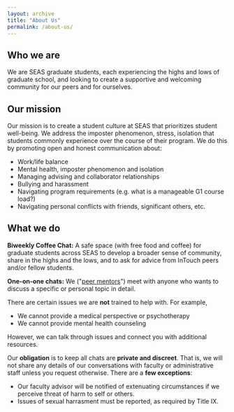 ```yaml
---
layout: archive
title: "About Us"
permalink: /about-us/
---
```


## Who we are

We are SEAS graduate students, each experiencing the highs and lows of graduate school, and looking to create a supportive and welcoming community for our peers and for ourselves. 

## Our mission

Our mission is to create a student culture at SEAS that prioritizes student well-being. We address the imposter phenomenon, stress, isolation that students commonly experience over the course of their program. We do this by promoting open and honest communication about:
* Work/life balance
* Mental health, imposter phenomenon and isolation
* Managing advising and collaborator relationships
* Bullying and harassment
* Navigating program requirements (e.g. what is a manageable G1 course load?)
* Navigating personal conflicts with friends, significant others, etc.


## What we do

**Biweekly Coffee Chat:** A safe space (with free food and coffee) for graduate students across SEAS to develop a broader sense of community, share in the highs and the lows, and to ask for advice from InTouch peers and/or fellow students. 

**One-on-one chats:** We ("[peer mentors](/peers)") meet with anyone who wants to discuss a specific or personal topic in detail. 

There are certain issues we are **not** trained to help with. For example,
* We cannot provide a medical perspective or psychotherapy
* We cannot provide mental health counseling

However, we can talk through issues and connect you with additional resources.

Our **obligation** is to keep all chats are **private and discreet**. That is, we will not share any details of our conversations with faculty or administrative staff unless you request otherwise. There are a **few exceptions**:
* Our faculty advisor will be notified of extenuating circumstances if we perceive threat of harm to self or others.
* Issues of sexual harrasment must be reported, as required by Title IX.
